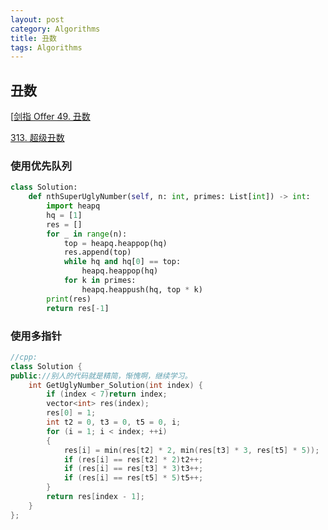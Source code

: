 ```yaml
---
layout: post
category: Algorithms
title: 丑数
tags: Algorithms
---
```


## 丑数

[[剑指 Offer 49. 丑数](https://leetcode-cn.com/problems/chou-shu-lcof/)

[313. 超级丑数](https://leetcode-cn.com/problems/super-ugly-number/)

### 使用优先队列

```python
class Solution:
    def nthSuperUglyNumber(self, n: int, primes: List[int]) -> int:
        import heapq
        hq = [1]
        res = []
        for _ in range(n):
            top = heapq.heappop(hq)
            res.append(top)
            while hq and hq[0] == top:
                heapq.heappop(hq)
            for k in primes:
                heapq.heappush(hq, top * k)
        print(res)
        return res[-1]
```



### 使用多指针

```c++
//cpp:
class Solution {
public://别人的代码就是精简，惭愧啊，继续学习。
    int GetUglyNumber_Solution(int index) {
        if (index < 7)return index;
        vector<int> res(index);
        res[0] = 1;
        int t2 = 0, t3 = 0, t5 = 0, i;
        for (i = 1; i < index; ++i)
        {
            res[i] = min(res[t2] * 2, min(res[t3] * 3, res[t5] * 5));
            if (res[i] == res[t2] * 2)t2++;
            if (res[i] == res[t3] * 3)t3++;
            if (res[i] == res[t5] * 5)t5++;
        }
        return res[index - 1];
    }
};
```

